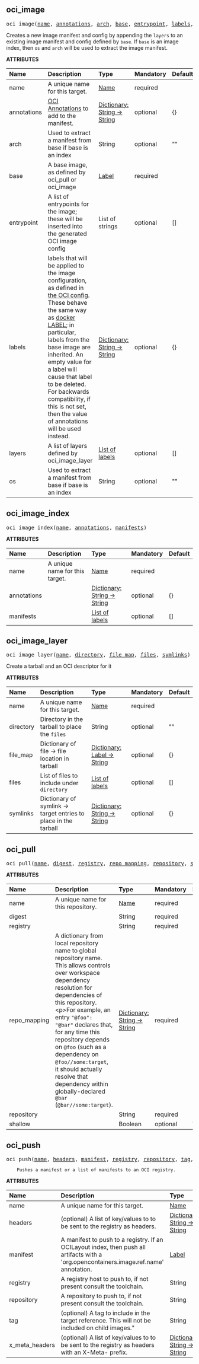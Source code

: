 <!-- Generated with Stardoc: http://skydoc.bazel.build -->



<a id="#oci_image"></a>

## oci_image

<pre>
oci_image(<a href="#oci_image-name">name</a>, <a href="#oci_image-annotations">annotations</a>, <a href="#oci_image-arch">arch</a>, <a href="#oci_image-base">base</a>, <a href="#oci_image-entrypoint">entrypoint</a>, <a href="#oci_image-labels">labels</a>, <a href="#oci_image-layers">layers</a>, <a href="#oci_image-os">os</a>)
</pre>

Creates a new image manifest and config by appending the `layers` to an existing image
    manifest and config defined by `base`.  If `base` is an image index, then `os` and `arch` will
    be used to extract the image manifest.

**ATTRIBUTES**


| Name  | Description | Type | Mandatory | Default |
| :------------- | :------------- | :------------- | :------------- | :------------- |
| <a id="oci_image-name"></a>name |  A unique name for this target.   | <a href="https://bazel.build/docs/build-ref.html#name">Name</a> | required |  |
| <a id="oci_image-annotations"></a>annotations |  [OCI Annotations](https://github.com/opencontainers/image-spec/blob/main/annotations.md)             to add to the manifest.   | <a href="https://bazel.build/docs/skylark/lib/dict.html">Dictionary: String -> String</a> | optional | {} |
| <a id="oci_image-arch"></a>arch |  Used to extract a manifest from base if base is an index   | String | optional | "" |
| <a id="oci_image-base"></a>base |  A base image, as defined by oci_pull or oci_image   | <a href="https://bazel.build/docs/build-ref.html#labels">Label</a> | required |  |
| <a id="oci_image-entrypoint"></a>entrypoint |  A list of entrypoints for the image; these will be inserted into the generated             OCI image config   | List of strings | optional | [] |
| <a id="oci_image-labels"></a>labels |  labels that will be applied to the image configuration, as defined in             [the OCI config](https://github.com/opencontainers/image-spec/blob/main/config.md#properties).             These behave the same way as             [docker LABEL](https://docs.docker.com/engine/reference/builder/#label);             in particular, labels from the base image are inherited.  An empty value for a label             will cause that label to be deleted.  For backwards compatibility, if this is not set,             then the value of annotations will be used instead.   | <a href="https://bazel.build/docs/skylark/lib/dict.html">Dictionary: String -> String</a> | optional | {} |
| <a id="oci_image-layers"></a>layers |  A list of layers defined by oci_image_layer   | <a href="https://bazel.build/docs/build-ref.html#labels">List of labels</a> | optional | [] |
| <a id="oci_image-os"></a>os |  Used to extract a manifest from base if base is an index   | String | optional | "" |


<a id="#oci_image_index"></a>

## oci_image_index

<pre>
oci_image_index(<a href="#oci_image_index-name">name</a>, <a href="#oci_image_index-annotations">annotations</a>, <a href="#oci_image_index-manifests">manifests</a>)
</pre>


    

**ATTRIBUTES**


| Name  | Description | Type | Mandatory | Default |
| :------------- | :------------- | :------------- | :------------- | :------------- |
| <a id="oci_image_index-name"></a>name |  A unique name for this target.   | <a href="https://bazel.build/docs/build-ref.html#name">Name</a> | required |  |
| <a id="oci_image_index-annotations"></a>annotations |     | <a href="https://bazel.build/docs/skylark/lib/dict.html">Dictionary: String -> String</a> | optional | {} |
| <a id="oci_image_index-manifests"></a>manifests |     | <a href="https://bazel.build/docs/build-ref.html#labels">List of labels</a> | optional | [] |


<a id="#oci_image_layer"></a>

## oci_image_layer

<pre>
oci_image_layer(<a href="#oci_image_layer-name">name</a>, <a href="#oci_image_layer-directory">directory</a>, <a href="#oci_image_layer-file_map">file_map</a>, <a href="#oci_image_layer-files">files</a>, <a href="#oci_image_layer-symlinks">symlinks</a>)
</pre>

Create a tarball and an OCI descriptor for it

**ATTRIBUTES**


| Name  | Description | Type | Mandatory | Default |
| :------------- | :------------- | :------------- | :------------- | :------------- |
| <a id="oci_image_layer-name"></a>name |  A unique name for this target.   | <a href="https://bazel.build/docs/build-ref.html#name">Name</a> | required |  |
| <a id="oci_image_layer-directory"></a>directory |  Directory in the tarball to place the <code>files</code>   | String | optional | "" |
| <a id="oci_image_layer-file_map"></a>file_map |  Dictionary of file -&gt; file location in tarball   | <a href="https://bazel.build/docs/skylark/lib/dict.html">Dictionary: Label -> String</a> | optional | {} |
| <a id="oci_image_layer-files"></a>files |  List of files to include under <code>directory</code>   | <a href="https://bazel.build/docs/build-ref.html#labels">List of labels</a> | optional | [] |
| <a id="oci_image_layer-symlinks"></a>symlinks |  Dictionary of symlink -&gt; target entries to place in the tarball   | <a href="https://bazel.build/docs/skylark/lib/dict.html">Dictionary: String -> String</a> | optional | {} |


<a id="#oci_pull"></a>

## oci_pull

<pre>
oci_pull(<a href="#oci_pull-name">name</a>, <a href="#oci_pull-digest">digest</a>, <a href="#oci_pull-registry">registry</a>, <a href="#oci_pull-repo_mapping">repo_mapping</a>, <a href="#oci_pull-repository">repository</a>, <a href="#oci_pull-shallow">shallow</a>)
</pre>


    

**ATTRIBUTES**


| Name  | Description | Type | Mandatory | Default |
| :------------- | :------------- | :------------- | :------------- | :------------- |
| <a id="oci_pull-name"></a>name |  A unique name for this repository.   | <a href="https://bazel.build/docs/build-ref.html#name">Name</a> | required |  |
| <a id="oci_pull-digest"></a>digest |     | String | required |  |
| <a id="oci_pull-registry"></a>registry |     | String | required |  |
| <a id="oci_pull-repo_mapping"></a>repo_mapping |  A dictionary from local repository name to global repository name. This allows controls over workspace dependency resolution for dependencies of this repository.&lt;p&gt;For example, an entry <code>"@foo": "@bar"</code> declares that, for any time this repository depends on <code>@foo</code> (such as a dependency on <code>@foo//some:target</code>, it should actually resolve that dependency within globally-declared <code>@bar</code> (<code>@bar//some:target</code>).   | <a href="https://bazel.build/docs/skylark/lib/dict.html">Dictionary: String -> String</a> | required |  |
| <a id="oci_pull-repository"></a>repository |     | String | required |  |
| <a id="oci_pull-shallow"></a>shallow |     | Boolean | optional | True |


<a id="#oci_push"></a>

## oci_push

<pre>
oci_push(<a href="#oci_push-name">name</a>, <a href="#oci_push-headers">headers</a>, <a href="#oci_push-manifest">manifest</a>, <a href="#oci_push-registry">registry</a>, <a href="#oci_push-repository">repository</a>, <a href="#oci_push-tag">tag</a>, <a href="#oci_push-x_meta_headers">x_meta_headers</a>)
</pre>


        Pushes a manifest or a list of manifests to an OCI registry.
    

**ATTRIBUTES**


| Name  | Description | Type | Mandatory | Default |
| :------------- | :------------- | :------------- | :------------- | :------------- |
| <a id="oci_push-name"></a>name |  A unique name for this target.   | <a href="https://bazel.build/docs/build-ref.html#name">Name</a> | required |  |
| <a id="oci_push-headers"></a>headers |  (optional) A list of key/values to to be sent to the registry as headers.   | <a href="https://bazel.build/docs/skylark/lib/dict.html">Dictionary: String -> String</a> | optional | {} |
| <a id="oci_push-manifest"></a>manifest |  A manifest to push to a registry. If an OCILayout index, then                 push all artifacts with a 'org.opencontainers.image.ref.name'                 annotation.   | <a href="https://bazel.build/docs/build-ref.html#labels">Label</a> | optional | None |
| <a id="oci_push-registry"></a>registry |  A registry host to push to, if not present consult the toolchain.   | String | optional | "" |
| <a id="oci_push-repository"></a>repository |  A repository to push to, if not present consult the toolchain.   | String | optional | "" |
| <a id="oci_push-tag"></a>tag |  (optional) A tag to include in the target reference. This will not be included on child images."   | String | optional | "" |
| <a id="oci_push-x_meta_headers"></a>x_meta_headers |  (optional) A list of key/values to to be sent to the registry as headers with an X-Meta- prefix.   | <a href="https://bazel.build/docs/skylark/lib/dict.html">Dictionary: String -> String</a> | optional | {} |


